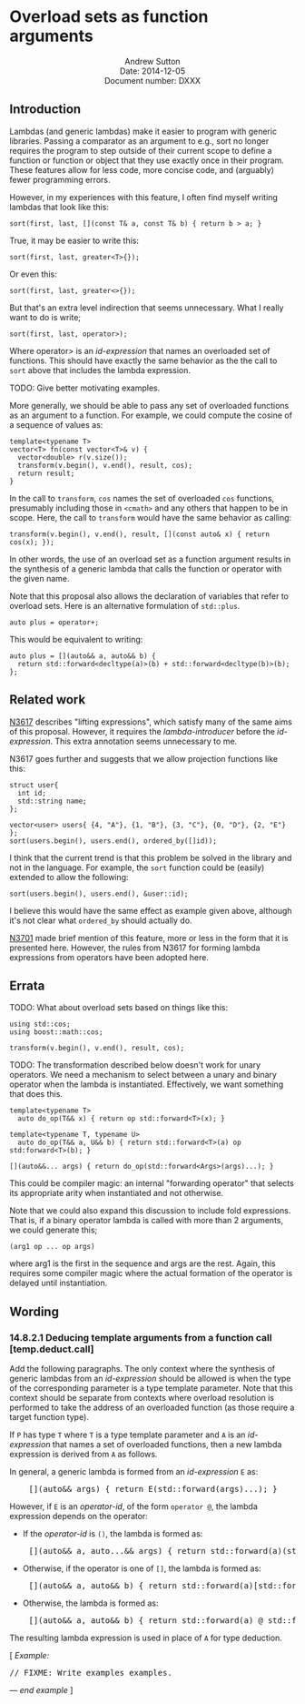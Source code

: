 Overload sets as function arguments
===================================

<div style="text-align:center">
Andrew Sutton<br/>
Date: 2014-12-05<br/>
Document number: DXXX
</div>

## Introduction

Lambdas (and generic lambdas) make it easier to program with generic
libraries. Passing a comparator as an argument to e.g., sort no longer
requires the program to step outside of their current scope to define
a function or function or object that they use exactly once in their
program. These features allow for less code, more concise code, and
(arguably) fewer programming errors.

However, in my experiences with this feature, I often find myself writing
lambdas that look like this:


    sort(first, last, [](const T& a, const T& b) { return b > a; }

True, it may be easier to write this:

    sort(first, last, greater<T>{});

Or even this:

    sort(first, last, greater<>{});

But that's an extra level indirection that seems unnecessary. What I
really want to do is write;


    sort(first, last, operator>);

Where operator> is an *id-expression* that names an overloaded set of
functions. This should have exactly the same behavior as the the call
to `sort` above that includes the lambda expression.

TODO: Give better motivating examples.

More generally, we should be able to pass any set of overloaded functions
as an argument to a function. For example, we could compute
the cosine of a sequence of values as:

    template<typename T>
    vector<T> fn(const vector<T>& v) {
      vector<double> r(v.size());
      transform(v.begin(), v.end(), result, cos);
      return result;
    }

In the call to `transform`, `cos` names the set of overloaded `cos` 
functions, presumably including those in `<cmath>` and any others
that happen to be in scope. Here, the call to `transform` would have the
same behavior as calling:

    transform(v.begin(), v.end(), result, [](const auto& x) { return cos(x); });

In other words, the use of an overload set as a function argument results
in the synthesis of a generic lambda that calls the function or operator
with the given name.

Note that this proposal also allows the declaration of variables
that refer to overload sets. Here is an alternative formulation of
`std::plus`.

    auto plus = operator+;

This would be equivalent to writing:

    auto plus = [](auto&& a, auto&& b) { 
      return std::forward<decltype(a)>(b) + std::forward<decltype(b)>(b); 
    };


## Related work

[N3617](http://www.open-std.org/jtc1/sc22/wg21/docs/papers/2013/n3617.htm)
describes "lifting expressions", which satisfy many of the same aims of
this proposal. However, it requires the *lambda-introducer* before the
*id-expression*. This extra annotation seems unnecessary to me.

N3617 goes further and suggests that we allow projection functions like
this:

    struct user{
      int id;
      std::string name;
    };

    vector<user> users{ {4, "A"}, {1, "B"}, {3, "C"}, {0, "D"}, {2, "E"} };
    sort(users.begin(), users.end(), ordered_by([]id));

I think that the current trend is that this problem be solved in the library
and not in the language. For example, the `sort` function could be (easily)
extended to allow the following:

    sort(users.begin(), users.end(), &user::id);

I believe this would have the same effect as example given above, although
it's not clear what `ordered_by` should actually do.

[N3701](http://www.open-std.org/jtc1/sc22/wg21/docs/papers/2013/n3701.htm)
made brief mention of this feature, more or less in the form that it is
presented here. However, the rules from N3617 for forming lambda expressions
from operators have been adopted here.

## Errata 
TODO: What about overload sets based on things like this:

    using std::cos;
    using boost::math::cos;

    transform(v.begin(), v.end(), result, cos);


TODO: The transformation described below doesn't work for unary operators.
We need a mechanism to select between a unary and binary operator when
the lambda is instantiated. Effectively, we want something that does
this.

    template<typename T>
      auto do_op(T&& x) { return op std::forward<T>(x); }
    
    template<typename T, typename U>
      auto do_op(T&& a, U&& b) { return std::forward<T>(a) op std:forward<T>(b); }

    [](auto&&... args) { return do_op(std::forward<Args>(args)...); }

This could be compiler magic: an internal "forwarding operator" that
selects its appropriate arity when instantiated and not otherwise.

Note that we could also expand this discussion to include fold expressions.
That is, if a binary operator lambda is called with more than 2 arguments,
we could generate this;


    (arg1 op ... op args)


where arg1 is the first in the sequence and args are the rest. Again, this
requires some compiler magic where the actual formation of the operator
is delayed until instantiation.


## Wording


### 14.8.2.1 Deducing template arguments from a function call  [temp.deduct.call]


Add the following paragraphs. The only context where the synthesis of generic 
lambdas from an *id-expression* should be allowed is when the type of the
corresponding parameter is a type template parameter. Note that this context
should be separate from contexts where overload resolution is performed
to take the address of an overloaded function (as those require a target
function type).

If `P` has type `T` where `T` is a type template parameter and `A` is an 
*id-expression* that names a set of overloaded functions, then a new lambda 
expression is derived from `A` as follows.

In general, a generic lambda is formed from an *id-expression* `E` as:

<pre>
    [](auto&& args) { return E(std::forward<decltype(args)>(args)...); }
</pre>

However, if `E` is an *operator-id*, of the form `operator @`, the lambda 
expression depends on the operator:

- If the *operator-id* is `()`, the lambda is formed as:

<pre>
    [](auto&& a, auto...&& args) { return std::forward<decltype(a)>(a)(std::forward<decltype(args)>(args)...); }
</pre>

- Otherwise, if the operator is one of `[]`, the lambda is formed as:

<pre>
    [](auto&& a, auto&& b) { return std::forward<decltype(a)>(a)[std::forward<decltype(b)>(b)]; }
</pre>

- Otherwise, the lambda is formed as:

<pre>
    [](auto&& a, auto&& b) { return std::forward<decltype(a)>(a) @ std::forward<decltype(b)>(b); }
</pre>

The resulting lambda expression is used in place of `A` for type deduction.

[ <i>Example:</i>
<pre>
// FIXME: Write examples examples.
</pre>
&mdash; <i>end example</i> ]

</body>
